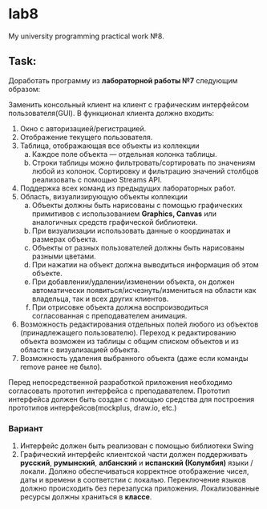 # lab8
My university programming practical work №8.

## Task:
Доработать программу из **лабораторной работы №7** следующим образом:

Заменить консольный клиент на клиент с графическим интерфейсом пользователя(GUI).
В функционал клиента должно входить:

1. Окно с авторизацией/регистрацией.
2. Отображение текущего пользователя.
3. Таблица, отображающая все объекты из коллекции
    <ol type = "a">
        <li>Каждое поле объекта — отдельная колонка таблицы.</li>
        <li>Строки таблицы можно фильтровать/сортировать по значениям любой из колонок. Сортировку и фильтрацию значений столбцов реализовать с помощью Streams API.</li>
    </ol>
4. Поддержка всех команд из предыдущих лабораторных работ.
5. Область, визуализирующую объекты коллекции
    <ol type = "a">
        <li>Объекты должны быть нарисованы с помощью графических примитивов с использованием <b>Graphics, Canvas</b> или аналогичных средств графической библиотеки.</li>
        <li>При визуализации использовать данные о координатах и размерах объекта.</li>
        <li>Объекты от разных пользователей должны быть нарисованы разными цветами.</li>
        <li>При нажатии на объект должна выводиться информация об этом объекте.</li>
        <li>При добавлении/удалении/изменении объекта, он должен автоматически появиться/исчезнуть/измениться  на области как владельца, так и всех других клиентов.</li>
        <li>При отрисовке объекта должна воспроизводиться согласованная с преподавателем анимация.</li>
    </ol>
6. Возможность редактирования отдельных полей любого из объектов (принадлежащего пользователю). Переход к редактированию объекта возможен из таблицы с общим списком объектов и из области с визуализацией объекта.
7. Возможность удаления выбранного объекта (даже если команды remove ранее не было).

Перед непосредственной разработкой приложения необходимо согласовать прототип интерфейса с преподавателем. Прототип интерфейса должен быть создан с помощью средства для построения прототипов интерфейсов(mockplus, draw.io, etc.)

### Вариант

1. Интерфейс должен быть реализован с помощью библиотеки Swing
2. Графический интерфейс клиентской части должен поддерживать **русский**, **румынский**, **албанский** и **испанский (Колумбия)** языки / локали. Должно обеспечиваться корректное отображение чисел, даты и времени в соответстии с локалью. Переключение языков должно происходить без перезапуска приложения. Локализованные ресурсы должны храниться в **классе**.